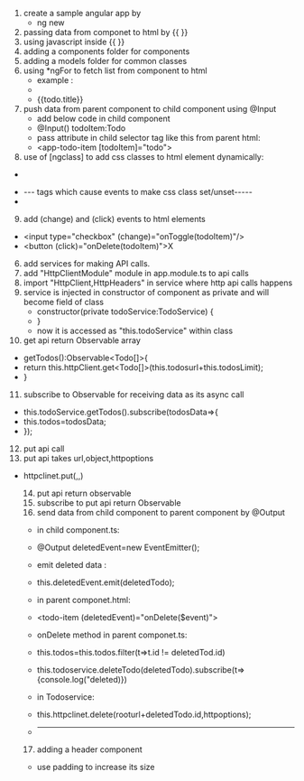 1. create a sample angular app by 
    * ng new <app name> 
2. passing data from componet to html by {{  }}
3. using javascript inside {{ }}
4. adding a components folder for components
5. adding a models folder for common classes
6. using *ngFor to fetch list  from component to html 
   * example :
   * <li *ngFor="let todo of todos"> {{todo.title}} </li>
7. push data from parent component to child component using @Input
   * add below code in child component
    * @Input() todoItem:Todo
   * pass attribute in child selector tag like this from parent html:
    * <app-todo-item [todoItem]="todo"></app-todo-item>
8. use of [ngclass]  to add css classes to html element dynamically:
  * <div [ngClass]="setClasses()">
  *  --- tags which cause events to make css class set/unset-----
  * </div>
9. add  (change) and (click) events to html elements
  * <input type="checkbox" (change)="onToggle(todoItem)"/>
  * <button (click)="onDelete(todoItem)">X</button> 
6. add services  for making API calls.
7. add "HttpClientModule" module in app.module.ts to api calls
8. import "HttpClient,HttpHeaders" in service where http api calls happens
9. service is injected in constructor of component as private and will become field of class
   * constructor(private  todoService:TodoService) {
   * }
   * now it is accessed as "this.todoService" within class
10. get api return Observable array
   * getTodos():Observable<Todo[]>{ 
   * return this.httpClient.get<Todo[]>(this.todosurl+this.todosLimit);
   * }
11. subscribe to Observable for receiving data as its async call
   * this.todoService.getTodos().subscribe(todosData=>{
   * this.todos=todosData;
   * });
12. put api call 
13. put api takes url,object,httpoptions 
   * httpclinet.put(<url>,<object>,<httpoptions>)
14. put api return observable<any> 
15. subscribe to put api return Observable<any>
16. send data from child component to parent component by @Output
   * in child component.ts:
   * @Output deletedEvent=new EventEmitter<Todo>();
   * emit deleted data :
   * this.deletedEvent.emit(deletedTodo);
   * in parent componet.html:
   * <todo-item (deletedEvent)="onDelete($event)"> </todo-item>
   * onDelete method in parent componet.ts:
   * this.todos=this.todos.filter(t=>t.id != deletedTod.id)
   * this.todoservice.deleteTodo(deletedTodo).subscribe(t=>{console.log("deleted)})
   * in Todoservice:
   * this.httpclinet.delete(rooturl+deletedTodo.id,httpoptions);
   
* -----------------------------------------------------------
17. adding a  header component
   * use padding to increase its size


